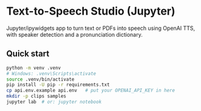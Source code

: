 # Text-to-Speech Studio (Jupyter)

Jupyter/ipywidgets app to turn text or PDFs into speech using OpenAI TTS,
with speaker detection and a pronunciation dictionary.

## Quick start
```bash
python -m venv .venv
# Windows: .venv\Scripts\activate
source .venv/bin/activate
pip install -U pip -r requirements.txt
cp api.env.example api.env   # put your OPENAI_API_KEY in here
mkdir -p clips samples
jupyter lab  # or: jupyter notebook
